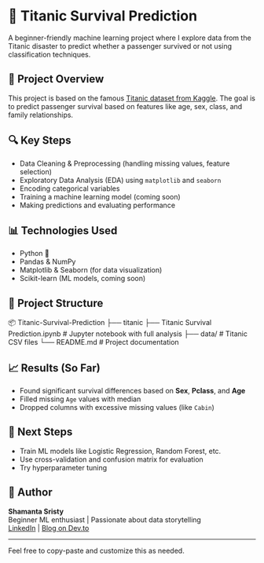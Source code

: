 # 🚢 Titanic Survival Prediction

A beginner-friendly machine learning project where I explore data from the Titanic disaster to predict whether a passenger survived or not using classification techniques.

## 📌 Project Overview

This project is based on the famous [Titanic dataset from Kaggle](https://www.kaggle.com/competitions/titanic/data). The goal is to predict passenger survival based on features like age, sex, class, and family relationships.

## 🔍 Key Steps

- Data Cleaning & Preprocessing (handling missing values, feature selection)
- Exploratory Data Analysis (EDA) using `matplotlib` and `seaborn`
- Encoding categorical variables
- Training a machine learning model (coming soon)
- Making predictions and evaluating performance

## 📊 Technologies Used

- Python 🐍
- Pandas & NumPy
- Matplotlib & Seaborn (for data visualization)
- Scikit-learn (ML models, coming soon)

## 📁 Project Structure

📦 Titanic-Survival-Prediction ├── titanic ├── Titanic Survival Prediction.ipynb # Jupyter notebook with full analysis ├── data/ # Titanic CSV files └── README.md # Project documentation

## 📈 Results (So Far)

- Found significant survival differences based on **Sex**, **Pclass**, and **Age**
- Filled missing `Age` values with median
- Dropped columns with excessive missing values (like `Cabin`)

## 🚀 Next Steps

- Train ML models like Logistic Regression, Random Forest, etc.
- Use cross-validation and confusion matrix for evaluation
- Try hyperparameter tuning

## 📝 Author

**Shamanta Sristy**  
Beginner ML enthusiast | Passionate about data storytelling  
[LinkedIn](https://www.linkedin.com/in/shamanta-sristy/) | [Blog on Dev.to](https://dev.to/shamantasristy)

---

Feel free to copy-paste and customize this as needed.